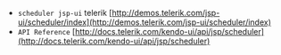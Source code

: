 

* `scheduler jsp-ui` telerik [http://demos.telerik.com/jsp-ui/scheduler/index](http://demos.telerik.com/jsp-ui/scheduler/index)
* `API Reference` [http://docs.telerik.com/kendo-ui/api/jsp/scheduler](http://docs.telerik.com/kendo-ui/api/jsp/scheduler)

